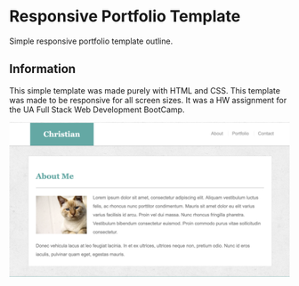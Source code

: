 # Responsive Portfolio Template 

Simple responsive portfolio template outline. 

## Information

This simple template was made purely with HTML and CSS. This template was made to be responsive for all screen sizes. It was a HW assignment
for the UA Full Stack Web Development BootCamp. 

![Basic Portfolio](assets/images/responsivePortfolio.png)
